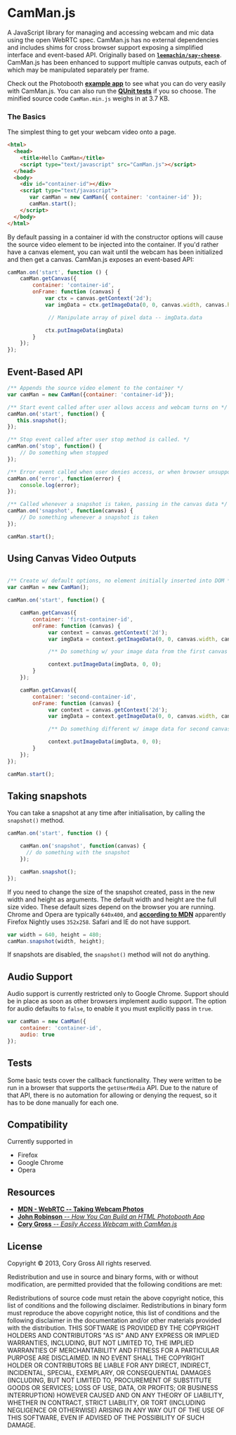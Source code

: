 CamMan.js
===========
A JavaScript library for managing and accessing webcam and mic data using the
open WebRTC spec. CamMan.js has no external dependencies and includes shims for
cross browser support exposing a simplified interface and event-based API. 
Originally based on [**`leemachin/say-cheese`**][say-cheese]. CamMan.js has
been enhanced to support multiple canvas outputs, each of which may be
manipulated separately per frame.

Check out the Photobooth [**example app**][demo] to see what you can do very
easily with CamMan.js. You can also run the [**QUnit tests**][tests] if you so
choose. The minified source code `CamMan.min.js` weighs in at 3.7 KB.

### The Basics

The simplest thing to get your webcam video onto a page.

```html
<html>
  <head>
    <title>Hello CamMan</title>
    <script type="text/javascript" src="CamMan.js"></script>
  </head>
  <body>
    <div id="container-id"></div>
    <script type="text/javascript">
       var camMan = new CamMan({ container: 'container-id' });
       camMan.start();
    </script>
  </body>
</html>
```

By default passing in a container id with the constructor options will cause
the source video element to be injected into the container. If you'd rather
have a canvas element, you can wait until the webcam has been initialized and
then get a canvas. CamMan.js exposes an event-based API:

```javascript
camMan.on('start', function () {
	camMan.getCanvas({
        container: 'container-id', 
        onFrame: function (canvas) {
            var ctx = canvas.getContext('2d');
            var imgData = ctx.getImageData(0, 0, canvas.width, canvas.height);

		     // Manipulate array of pixel data -- imgData.data

            ctx.putImageData(imgData)
        }
    });
});
```

Event-Based API
----------------------

```javascript
/** Appends the source video element to the container */
var camMan = new CamMan({container: 'container-id'});

/** Start event called after user allows access and webcam turns on */
camMan.on('start', function() {
   this.snapshot();
});

/** Stop event called after user stop method is called. */
camMan.on('stop', function() {
	// Do something when stopped
});

/** Error event called when user denies access, or when browser unsupported */
camMan.on('error', function(error) {
	console.log(error);
});

/** Called whenever a snapshot is taken, passing in the canvas data */
camMan.on('snapshot', function(canvas) {
	// Do something whenever a snapshot is taken
});

camMan.start();
```

Using Canvas Video Outputs
------------------------------
```javascript

/** Create w/ default options, no element initially inserted into DOM */
var camMan = new CamMan();

camMan.on('start', function() {

    camMan.getCanvas({
        container: 'first-container-id', 
        onFrame: function (canvas) {
		     var context = canvas.getContext('2d');
		     var imgData = context.getImageData(0, 0, canvas.width, canvas.height);

		     /** Do something w/ your image data from the first canvas */

		     context.putImageData(imgData, 0, 0);
        }
    });

    camMan.getCanvas({
        container: 'second-container-id', 
        onFrame: function (canvas) {
		     var context = canvas.getContext('2d');
		     var imgData = context.getImageData(0, 0, canvas.width, canvas.height);

		     /** Do something different w/ image data for second canvas */

		     context.putImageData(imgData, 0, 0);
        }
    });
});

camMan.start();
```

Taking snapshots
----------------

You can take a snapshot at any time after initialisation, by calling the
`snapshot()` method.

```javascript
camMan.on('start', function () {

	camMan.on('snapshot', function(canvas) {
	  // do something with the snapshot
	});

	camMan.snapshot();
});
```

If you need to change the size of the snapshot created, pass in the new width 
and height as arguments. The default width and height are the full size video.
These default sizes depend on the browser you are running. Chrome and Opera
are typically `640x400`, and [**according to MDN**][mdn] apparently Firefox
Nightly uses `352x258`. Safari and IE do not have support.

```javascript
var width = 640, height = 480;
camMan.snapshot(width, height);
```

If snapshots are disabled, the `snapshot()` method will not do anything.

Audio Support
-----------------------

Audio support is currently restricted only to Google Chrome. Support should
be in place as soon as other browsers implement audio support. The option for
audio defaults to `false`, to enable it you must explicitly pass in `true`.

```javascript
var camMan = new CamMan({
    container: 'container-id',
    audio: true 
});
```

Tests
-----

Some basic tests cover the callback functionality. They were written
to be run in a browser that supports the `getUserMedia` API. Due to
the nature of that API, there is no automation for allowing or denying
the request, so it has to be done manually for each one.

Compatibility
-------------

Currently supported in

- Firefox
- Google Chrome
- Opera

Resources
-----------
 - [**MDN - WebRTC -- Taking Webcam Photos**][mdn]
 - [**John Robinson** -- *How You Can Build an HTML Photobooth App*][robinson]
 - [**Cory Gross** -- *Easily Access Webcam with CamMan.js*][gross]

License
-------

Copyright &copy; 2013, Cory Gross
All rights reserved.

Redistribution and use in source and binary forms, with or without modification,
are permitted provided that the following conditions are met:

Redistributions of source code must retain the above copyright notice, this list
of conditions and the following disclaimer. Redistributions in binary form must
reproduce the above copyright notice, this list of conditions and the following
disclaimer in the documentation and/or other materials provided with the
distribution. THIS SOFTWARE IS PROVIDED BY THE COPYRIGHT HOLDERS AND
CONTRIBUTORS "AS IS" AND ANY EXPRESS OR IMPLIED WARRANTIES, INCLUDING, BUT NOT
LIMITED TO, THE IMPLIED WARRANTIES OF MERCHANTABILITY AND FITNESS FOR A
PARTICULAR PURPOSE ARE DISCLAIMED. IN NO EVENT SHALL THE COPYRIGHT HOLDER OR
CONTRIBUTORS BE LIABLE FOR ANY DIRECT, INDIRECT, INCIDENTAL, SPECIAL, EXEMPLARY,
OR CONSEQUENTIAL DAMAGES (INCLUDING, BUT NOT LIMITED TO, PROCUREMENT OF
SUBSTITUTE GOODS OR SERVICES; LOSS OF USE, DATA, OR PROFITS; OR BUSINESS
INTERRUPTION) HOWEVER CAUSED AND ON ANY THEORY OF LIABILITY, WHETHER IN
CONTRACT, STRICT LIABILITY, OR TORT (INCLUDING NEGLIGENCE OR OTHERWISE) ARISING
IN ANY WAY OUT OF THE USE OF THIS SOFTWARE, EVEN IF ADVISED OF THE POSSIBILITY
OF SUCH DAMAGE.

[demo]: http://coryg89.github.io/CamMan.js/example
[tests]: http://coryg89.github.io/CamMan.js/test
[gross]: http://coryg89.github.io/technical/2013/06/15/easily-access-webcam-with-cammanjs/
[say-cheese]: https://github.com/leemachin/say-cheese
[robinson]: http://www.storminthecastle.com/2013/05/07/how-you-can-build-an-html5-photobooth-app/
[mdn]: https://developer.mozilla.org/en-US/docs/WebRTC/Taking_webcam_photos